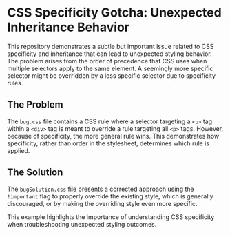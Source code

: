 # CSS Specificity Gotcha: Unexpected Inheritance Behavior

This repository demonstrates a subtle but important issue related to CSS specificity and inheritance that can lead to unexpected styling behavior.  The problem arises from the order of precedence that CSS uses when multiple selectors apply to the same element.  A seemingly more specific selector might be overridden by a less specific selector due to specificity rules.

## The Problem

The `bug.css` file contains a CSS rule where a selector targeting a `<p>` tag within a `<div>` tag is meant to override a rule targeting all `<p>` tags. However, because of specificity, the more general rule wins.  This demonstrates how specificity, rather than order in the stylesheet, determines which rule is applied.

## The Solution

The `bugSolution.css` file presents a corrected approach using the `!important` flag to properly override the existing style, which is generally discouraged, or by making the overriding style even more specific. 

This example highlights the importance of understanding CSS specificity when troubleshooting unexpected styling outcomes.